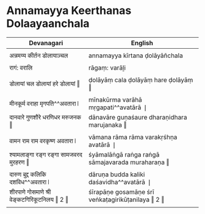 # Annamayya Keerthanas Dolaayaanchala

| Devanagari | English |
| ------ | ------ |
|  |  |
| अन्नमय्य कीर्तन डोलायाञ्चल   | annamayya kīrtana ḍolāyāñchala   |
|  |  |
| रागं: वरालि   | rāgaṃ: varāḻi   |
|  |  |
| डोलायां चल डोलायां हरे डोलायां ‖   | ḍolāyāṃ cala ḍolāyāṃ hare ḍolāyāṃ ‖   |
|  |  |
| मीनकूर्म वराहा मृगपति^^अवतारा ❘   | mīnakūrma varāhā mṛgapati^^avatārā ❘   |
| दानवारे गुणशौरे धरणिधर मरुजनक ‖   | dānavāre guṇaśaure dharaṇidhara marujanaka ‖   |
|  |  |
| वामन राम राम वरकृष्ण अवतारा ❘   | vāmana rāma rāma varakṛśhṇa avatārā ❘   |
| श्यामलाङ्गा रङ्ग रङ्गा सामजवरद मुरहरण ‖   | śyāmalāṅgā raṅga raṅgā sāmajavarada muraharaṇa ‖   |
|  |  |
| दारुण बुद्द कलिकि दशविध^^अवतारा ❘   | dāruṇa budda kaliki daśavidha^^avatārā ❘   |
| शीरपाणे गोसमाणे श्री वेङ्कटगिरिकूटनिलय ‖ 2 ‖   | śīrapāṇe gosamāṇe śrī veṅkaṭagirikūṭanilaya ‖ 2 ‖   |
|  |  |
